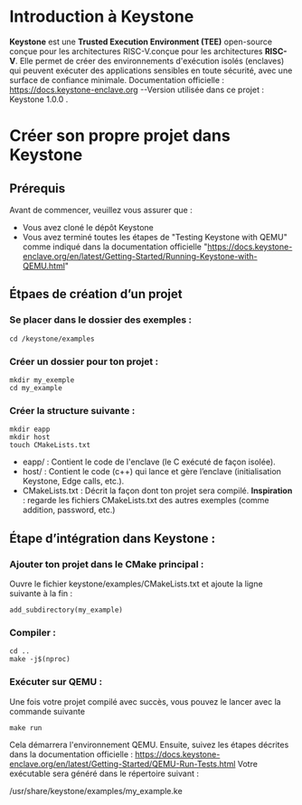 # Introduction à Keystone

**Keystone** est une **Trusted Execution Environment (TEE)** open-source conçue pour les architectures RISC-V.conçue pour les architectures **RISC-V**. Elle permet de créer des environnements d'exécution isolés (enclaves) qui peuvent exécuter des applications sensibles en toute sécurité, avec une surface de confiance minimale.
Documentation officielle : https://docs.keystone-enclave.org  --Version utilisée dans ce projet : Keystone 1.0.0 .

# Créer son propre projet dans Keystone 

## Prérequis

Avant de commencer, veuillez vous assurer que :
- Vous avez cloné le dépôt Keystone
- Vous avez terminé toutes les étapes de "Testing Keystone with QEMU" comme indiqué dans la documentation officielle "https://docs.keystone-enclave.org/en/latest/Getting-Started/Running-Keystone-with-QEMU.html"

## Étpaes de création d’un projet

### Se placer dans le dossier des exemples :

    cd /keystone/examples

### Créer un dossier pour ton projet :

    mkdir my_exemple
    cd my_example

### Créer la structure suivante :

    mkdir eapp
    mkdir host
    touch CMakeLists.txt

- eapp/ : Contient le code de l'enclave (le C exécuté de façon isolée).
- host/ : Contient le code (c++) qui lance et gère l’enclave (initialisation Keystone, Edge calls, etc.).
- CMakeLists.txt : Décrit la façon dont ton projet sera compilé.
**Inspiration** : regarde les fichiers CMakeLists.txt des autres exemples (comme addition, password, etc.)

## Étape d’intégration dans Keystone : 

### Ajouter ton projet dans le CMake principal :

Ouvre le fichier keystone/examples/CMakeLists.txt et ajoute la ligne suivante à la fin :

    add_subdirectory(my_example)

### Compiler :

    cd .. 
    make -j$(nproc)

### Exécuter sur QEMU :

Une fois votre projet compilé avec succès, vous pouvez le lancer avec la commande suivante

    make run 

Cela démarrera l'environnement QEMU. Ensuite, suivez les étapes décrites dans la documentation officielle : https://docs.keystone-enclave.org/en/latest/Getting-Started/QEMU-Run-Tests.html
Votre exécutable sera généré dans le répertoire suivant :

   /usr/share/keystone/examples/my_example.ke
